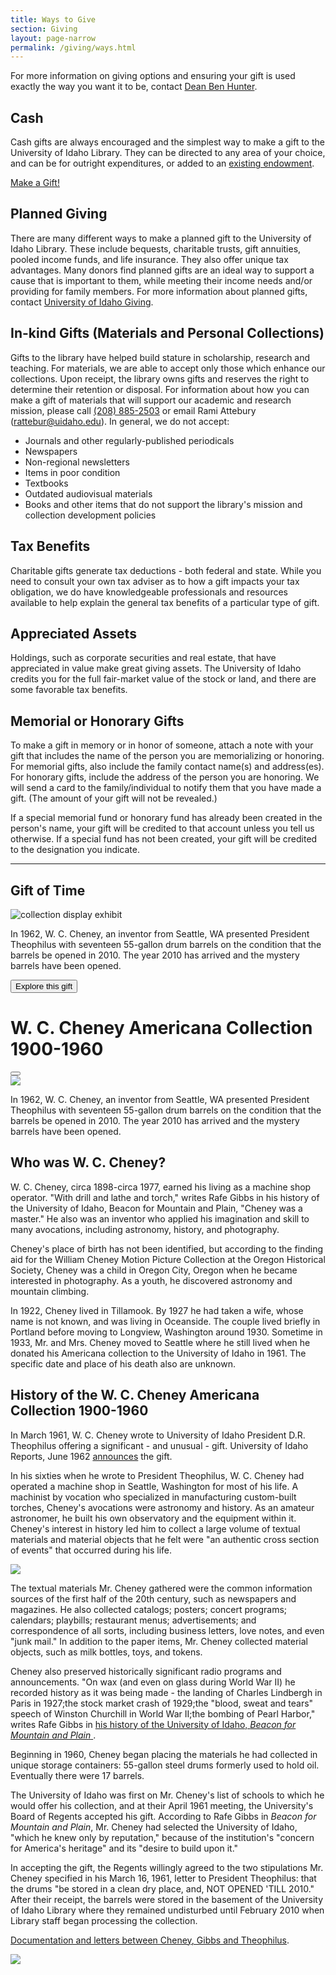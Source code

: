 ```yaml
---
title: Ways to Give
section: Giving
layout: page-narrow
permalink: /giving/ways.html
---
```


For more information on giving options and ensuring your gift is used exactly the way you want it to be, contact <a href="{{ '/about/people/bhunter.html' | relative_url }}">Dean Ben Hunter</a>.

## Cash

Cash gifts are always encouraged and the simplest way to make a gift to the University of Idaho Library. They can be directed to any area of your choice, and can be for outright expenditures, or added to an <a href="endowments.html">existing endowment</a>.

<a class="btn btn-lg btn-outline-pride-gold mb-4" href="https://giving.uidaho.edu/campaigns/library-deans-excellence-fund-2" >Make a Gift!</a>

## Planned Giving

There are many different ways to make a planned gift to the University of Idaho Library. These include bequests,
charitable trusts, gift annuities, pooled income funds, and life insurance. They also offer unique tax advantages.
Many donors find planned gifts are an ideal way to support a cause that is important to them, while meeting their
income needs and/or providing for family members. For more information about planned gifts, contact
<a href="https://www.uidaho.edu/give" >University of Idaho Giving</a>.

## In-kind Gifts (Materials and Personal Collections)

Gifts to the library have helped build stature in scholarship, research and teaching. For materials, we are able
to accept only those which enhance our collections. Upon receipt, the library owns gifts and reserves the right
to determine their retention or disposal. For information about how you can make a gift of materials that will
support our academic and research mission, please call <a href="tel:+1-208-885-2503">(208) 885-2503</a> or email Rami Attebury
(<a href="mailto:rattebur@uidaho.edu">rattebur@uidaho.edu</a>). In general, we do not accept:

- Journals and other regularly-published periodicals
- Newspapers
- Non-regional newsletters
- Items in poor condition
- Textbooks
- Outdated audiovisual materials
- Books and other items that do not support the library's mission and collection development policies

## Tax Benefits

Charitable gifts generate tax deductions - both federal and state. While you need to consult your own tax
adviser as to how a gift impacts your tax obligation, we do have knowledgeable professionals and resources available
to help explain the general tax benefits of a particular type of gift.

## Appreciated Assets

Holdings, such as corporate securities and real estate, that have appreciated in value make great giving assets.
The University of Idaho credits you for the full fair-market value of the stock or land, and there are some favorable
tax benefits.

## Memorial or Honorary Gifts

To make a gift in memory or in honor of someone, attach a note with your gift that includes the name of the person
you are memorializing or honoring. For memorial gifts, also include the family contact name(s) and address(es).
For honorary gifts, include the address of the person you are honoring. We will send a card to the family/individual
to notify them that you have made a gift. (The amount of your gift will not be revealed.)

If a special memorial fund or honorary fund has already been created in the person's name, your gift will be credited
to that account unless you tell us otherwise. If a special fund has not been created, your gift will be credited
to the designation you indicate.

------------

## Gift of Time
    
<img src="{{ site.lib-media }}/about/timecapsule/americana_2.png" alt="collection display exhibit" class="img-fluid m-3">
    
In 1962, W. C. Cheney, an inventor from Seattle, WA presented President Theophilus with seventeen 55-gallon drum barrels on the condition that the barrels be opened in 2010. The year 2010 has arrived and the mystery barrels have been opened.

<button type="button" class="btn btn-pride-gold" data-bs-toggle="modal" data-bs-target="#time">Explore this gift</button>

<!--modal-->
<div class="modal fade" id="time" tabindex="-1" role="dialog" aria-labelledby="time">
  <div class="modal-dialog modal-lg" role="document">
    <div class="modal-content">
      <div class="modal-header">
        <h1 class="modal-title">W. C. Cheney Americana Collection 1900-1960</h1>
        <button type="button" class="btn-close" data-bs-dismiss="modal" aria-label="Close"></button>
      </div>
      <!--end modal-header-->
      <div class="modal-body">
        <div class="row">
          <div class="col-md-4 align-self-center">
            <img src="{{ site.lib-media }}/about/timecapsule/UIReportphoto1962.png" class="img-fluid">
          </div>
          <!--end column-->
          <div class="col-md-8">
            <p>In 1962, W. C. Cheney, an inventor from Seattle, WA presented President Theophilus with seventeen 55-gallon drum barrels
              on the condition that the barrels be opened in 2010.  The year 2010 has arrived and the mystery barrels
              have been opened. </p>
        <h2>Who was W. C. Cheney?</h2>
            <p>W. C. Cheney, circa 1898-circa 1977, earned his living as a machine shop operator. "With drill and lathe and
              torch," writes Rafe Gibbs in his history of the University of Idaho, Beacon for Mountain and Plain, "Cheney
              was a master." He also was an inventor who applied his imagination and skill to many avocations, including
              astronomy, history, and photography. </p>
          </div>
          <!--end column-->
        </div>
        <!--end row-->
        <div class="row">
          <div class="col-md-12">
            <p>Cheney's place of birth has not been identified, but according to the finding aid for the William Cheney Motion
              Picture Collection at the Oregon Historical Society, Cheney was a child in Oregon City, Oregon when he became
              interested in photography. As a youth, he discovered astronomy and mountain climbing. </p>
            <p>In 1922, Cheney lived in Tillamook. By 1927 he had taken a wife, whose name is not known, and was living in
              Oceanside. The couple lived briefly in Portland before moving to Longview, Washington around 1930. Sometime
              in 1933, Mr. and Mrs. Cheney moved to Seattle where he still lived when he donated his Americana collection
              to the University of Idaho in 1961. The specific date and place of his death also are unknown.</p>
        <h2>History of the W. C. Cheney Americana Collection 1900-1960</h2>
            <p>In March 1961, W. C. Cheney wrote to University of Idaho President D.R. Theophilus offering a significant -
              and unusual - gift.  University of Idaho Reports, June 1962
              <a  href="{{ site.lib-media }}/about/timecapsule/UI_Reports.pdf">announces</a> the gift. </p>
            <p>In his sixties when he wrote to President Theophilus, W. C. Cheney had operated a machine shop in Seattle,
              Washington for most of his life. A machinist by vocation who specialized in manufacturing custom-built torches,
              Cheney's avocations were astronomy and history. As an amateur astronomer, he built his own observatory and
              the equipment within it. Cheney's interest in history led him to collect a large volume of textual materials
              and material objects that he felt were "an authentic cross section of events" that occurred during his life.</p>
          </div>
          <!--end column-->
        </div>
        <!--end row-->
        <div class="row">
          <div class="col-md-4 align-self-center">
            <img src="{{ site.lib-media }}/about/timecapsule/Picture_01.jpg" class="img-fluid">
          </div>
          <!--end column-->
          <div class="col-md-8">
            <p>
              The textual materials Mr. Cheney gathered were the common information sources of the first half of the 20th
              century, such as newspapers and magazines. He also collected catalogs; posters; concert programs; calendars;
              playbills; restaurant menus; advertisements; and correspondence of all sorts, including business letters,
              love notes, and even "junk mail." In addition to the paper items, Mr. Cheney collected material objects,
              such as milk bottles, toys, and tokens. </p>
          </div>
          <!--end column-->
        </div>
        <!--end row-->
        <div class="row">
          <div class="col-md-12">
            <p>Cheney also preserved historically significant radio programs and announcements. "On wax (and even on glass
              during World War II) he recorded history as it was being made - the landing of Charles Lindbergh in Paris
              in 1927;the stock market crash of 1929;the "blood, sweat and tears" speech of Winston Churchill in World
              War II;the bombing of Pearl Harbor," writes Rafe Gibbs in
              <a  href="{{ site.lib-media }}/about/timecapsule/Gibbsmerged.pdf">his history of the University of Idaho,
                <em>Beacon for Mountain and Plain</em>
              </a>. </p>
          </div>
          <!--end column-->
        </div>
        <!--end row-->
        <div class="row">
          <div class="col-md-8">
            <p>Beginning in 1960, Cheney began placing the materials he had collected in unique storage containers: 
              55-gallon steel drums formerly used to hold oil. Eventually there were 17 barrels.
            </p>
            <p>The University of Idaho was first on Mr. Cheney's list of schools to which he would offer his collection, and
              at their April 1961 meeting, the University's Board of Regents accepted his gift. According to Rafe Gibbs
              in
              <em>Beacon for Mountain and Plain</em>, Mr. Cheney had selected the University of Idaho, "which he knew only
              by reputation," because of the institution's "concern for America's heritage" and its "desire to build upon
              it." </p>
            <p>In accepting the gift, the Regents willingly agreed to the two stipulations Mr. Cheney specified in his March
              16, 1961, letter to President Theophilus: that the drums "be stored in a clean dry place, and, NOT OPENED
              'TILL 2010." After their receipt, the barrels were stored in the basement of the University of Idaho Library
              where they remained undisturbed until February 2010 when Library staff began processing the collection. </p>
            <p>
              <a  href="{{ site.lib-media }}/about/timecapsule/TimeCapDocs.pdf">Documentation and letters between Cheney, Gibbs and Theophilus</a>.</p>
          </div>
          <!--end column-->
          <div class="col-md-4 align-self-center">
            <img src="{{ site.lib-media }}/about/timecapsule/barrels.png" class="img-fuild">
          </div>
          <!--end column-->
        </div>
        <!--end row-->
      </div>
      <!--end modal-body-->
    </div>
    <!--end modal-content-->
  </div>
  <!--end modal dialog-->
</div>
<!--end modal-->
